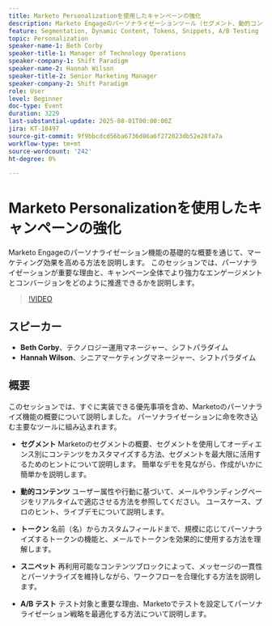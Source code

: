 ```yaml
---
title: Marketo Personalizationを使用したキャンペーンの強化
description: Marketo Engageのパーソナライゼーションツール（セグメント、動的コンテンツ、トークン、スニペット、A/B テスト）を探索し、エンゲージメントを高め、カスタマイズされたキャンペーンを簡単に拡張します。
feature: Segmentation, Dynamic Content, Tokens, Snippets, A/B Testing
topic: Personalization
speaker-name-1: Beth Corby
speaker-title-1: Manager of Technology Operations
speaker-company-1: Shift Paradigm
speaker-name-2: Hannah Wilson
speaker-title-2: Senior Marketing Manager
speaker-company-2: Shift Paradigm
role: User
level: Beginner
doc-type: Event
duration: 3229
last-substantial-update: 2025-08-01T00:00:00Z
jira: KT-18497
source-git-commit: 9f9bbcdcd56ba6736d86a6f272023db52e28fa7a
workflow-type: tm+mt
source-wordcount: '242'
ht-degree: 0%

---
```



# Marketo Personalizationを使用したキャンペーンの強化

Marketo Engageのパーソナライゼーション機能の基礎的な概要を通じて、マーケティング効果を高める方法を説明します。 このセッションでは、パーソナライゼーションが重要な理由と、キャンペーン全体でより強力なエンゲージメントとコンバージョンをどのように推進できるかを説明します。

>[!VIDEO](https://video.tv.adobe.com/v/3464791/?learn=on&enablevpops)

## スピーカー

* **Beth Corby**、テクノロジー運用マネージャー、シフトパラダイム
* **Hannah Wilson**、シニアマーケティングマネージャー、シフトパラダイム

## 概要

このセッションでは、すぐに実装できる優先事項を含め、Marketoのパーソナライズ機能の概要について説明しました。 パーソナライゼーションに命を吹き込む主要なツールに組み込まれます。

* **セグメント** Marketoのセグメントの概要、セグメントを使用してオーディエンス別にコンテンツをカスタマイズする方法、セグメントを最大限に活用するためのヒントについて説明します。 簡単なデモを見ながら、作成がいかに簡単かを説明します。

* **動的コンテンツ** ユーザー属性や行動に基づいて、メールやランディングページをリアルタイムで適応させる方法を参照してください。 ユースケース、プロのヒント、ライブデモについて説明します。

* **トークン** 名前（名）からカスタムフィールドまで、規模に応じてパーソナライズするトークンの機能と、メールでトークンを効果的に使用する方法を理解します。

* **スニペット** 再利用可能なコンテンツブロックによって、メッセージの一貫性とパーソナライズを維持しながら、ワークフローを合理化する方法を説明します。

* **A/B テスト** テスト対象と重要な理由、Marketoでテストを設定してパーソナライゼーション戦略を最適化する方法について説明します。